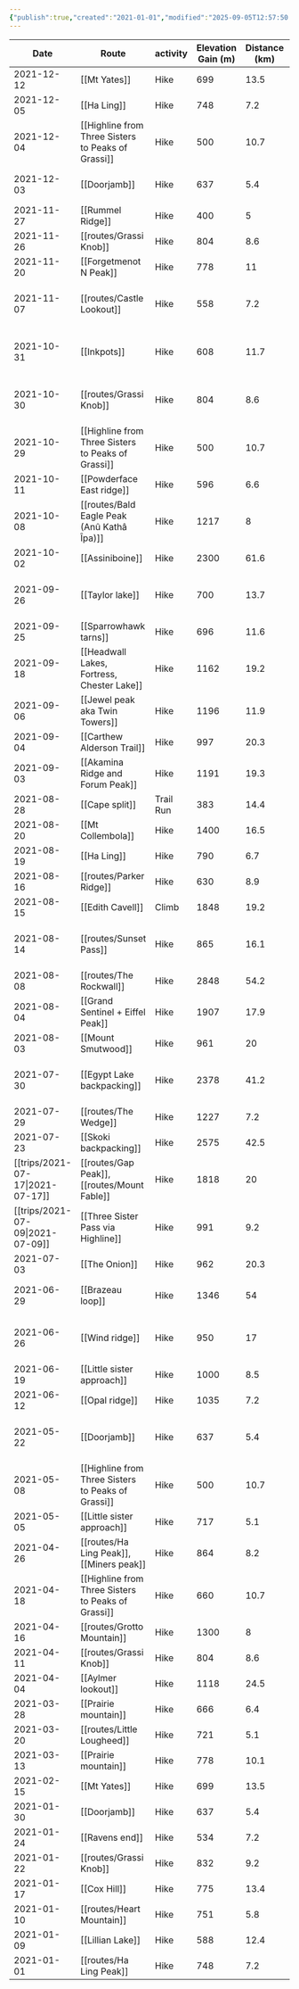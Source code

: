 ```yaml
---
{"publish":true,"created":"2021-01-01","modified":"2025-09-05T12:57:50.530-06:00","published":"2021-01-01","cssclasses":"","date":"2021-01-01"}
---
```



|                Date                 |                       Route                        | activity  | Elevation Gain (m) | Distance (km) |           People           |    Region     | days |
| ----------------------------------- | -------------------------------------------------- | --------- | ------------------ | ------------- | -------------------------- | ------------- | ---- |
|             2021-12-12              |                    [[Mt Yates]]                    |   Hike    |        699         |     13.5      |        Adam, Emily         |               |  1   |
|             2021-12-05              |                    [[Ha Ling]]                     |   Hike    |        748         |      7.2      |            Adam            |               |  1   |
|             2021-12-04              | [[Highline from Three Sisters to Peaks of Grassi]] |   Hike    |        500         |     10.7      |        Adam, Colton        |               |  1   |
|             2021-12-03              |                    [[Doorjamb]]                    |   Hike    |        637         |      5.4      |    Adam, Colton, Emily     |               |  1   |
|             2021-11-27              |                  [[Rummel Ridge]]                  |   Hike    |        400         |       5       |        Adam, Emily         |               |  1   |
|             2021-11-26              |                  [[routes/Grassi Knob]]                   |   Hike    |        804         |      8.6      |            Adam            |  Bow Valley   |  1   |
|             2021-11-20              |               [[Forgetmenot N Peak]]               |   Hike    |        778         |      11       |        Adam, Emily         |               |  1   |
|             2021-11-07              |                 [[routes/Castle Lookout]]                 |   Hike    |        558         |      7.2      | Adam, Colton, Emily, Laura |     Banff     |  1   |
|             2021-10-31              |                    [[Inkpots]]                     |   Hike    |        608         |     11.7      | Adam, Colton, Emily, Laura |               |  1   |
|             2021-10-30              |                  [[routes/Grassi Knob]]                   |   Hike    |        804         |      8.6      | Adam, Colton, Emily, Laura |  Bow Valley   |  1   |
|             2021-10-29              | [[Highline from Three Sisters to Peaks of Grassi]] |   Hike    |        500         |     10.7      |            Adam            |               |  1   |
|             2021-10-11              |             [[Powderface East ridge]]              |   Hike    |        596         |      6.6      |        Adam, Emily         |               |  1   |
|             2021-10-08              |        [[routes/Bald Eagle Peak (Anû Kathâ Îpa)]]         |   Hike    |        1217        |       8       |        Adam, Colton        |  Bow Valley   |  1   |
|             2021-10-02              |                  [[Assiniboine]]                   |   Hike    |        2300        |     61.6      |            Adam            |               |  3   |
|             2021-09-26              |                  [[Taylor lake]]                   |   Hike    |        700         |     13.7      | Adam, Colton, Emily, Laura |               |  1   |
|             2021-09-25              |               [[Sparrowhawk tarns]]                |   Hike    |        696         |     11.6      |        Adam, Emily         |               |  1   |
|             2021-09-18              |     [[Headwall Lakes, Fortress, Chester Lake]]     |   Hike    |        1162        |     19.2      |        Adam, Emily         |               |  1   |
|             2021-09-06              |           [[Jewel peak aka Twin Towers]]           |   Hike    |        1196        |     11.9      |        Adam, Colton        |               |  1   |
|             2021-09-04              |             [[Carthew Alderson Trail]]             |   Hike    |        997         |     20.3      |        Adam, Emily         |               |  1   |
|             2021-09-03              |          [[Akamina Ridge and Forum Peak]]          |   Hike    |        1191        |     19.3      |        Adam, Emily         |               |  1   |
|             2021-08-28              |                   [[Cape split]]                   | Trail Run |        383         |     14.4      |            Adam            |               |  1   |
|             2021-08-20              |                 [[Mt Collembola]]                  |   Hike    |        1400        |     16.5      |            Adam            |               |  1   |
|             2021-08-19              |                    [[Ha Ling]]                     |   Hike    |        790         |      6.7      |            Adam            |               |  1   |
|             2021-08-16              |                  [[routes/Parker Ridge]]                  |   Hike    |        630         |      8.9      |        Adam, Colton        |    Jasper     |  1   |
|             2021-08-15              |                  [[Edith Cavell]]                  |   Climb   |        1848        |     19.2      |        Adam, Colton        |               |  1   |
|             2021-08-14              |                  [[routes/Sunset Pass]]                   |   Hike    |        865         |     16.1      | Adam, Colton, Emily, Laura |     Banff     |  1   |
|             2021-08-08              |                  [[routes/The Rockwall]]                  |   Hike    |        2848        |     54.2      |        Adam, Emily         |   Kootenays   |  4   |
|             2021-08-04              |          [[Grand Sentinel + Eiffel Peak]]          |   Hike    |        1907        |     17.9      |        Adam, Emily         |               |  1   |
|             2021-08-03              |                 [[Mount Smutwood]]                 |   Hike    |        961         |      20       |        Adam, Emily         |               |  1   |
|             2021-07-30              |             [[Egypt Lake backpacking]]             |   Hike    |        2378        |     41.2      | Adam, Colton, Emily, Laura |               |  3   |
|             2021-07-29              |                   [[routes/The Wedge]]                    |   Hike    |        1227        |      7.2      |        Adam, Corey         |  Kananaskis   |  1   |
|             2021-07-23              |               [[Skoki backpacking]]                |   Hike    |        2575        |     42.5      |        Adam, Emily         |               |  3   |
| [[trips/2021-07-17\|2021-07-17]] |           [[routes/Gap Peak]], [[routes/Mount Fable]]            |   Hike    |        1818        |      20       |        Adam, Colton        |  Bow Valley   |  1   |
| [[trips/2021-07-09\|2021-07-09]] |         [[Three Sister Pass via Highline]]         |   Hike    |        991         |      9.2      |            Adam            |               |  1   |
|             2021-07-03              |                   [[The Onion]]                    |   Hike    |        962         |     20.3      |        Adam, Emily         |               |  1   |
|             2021-06-29              |                  [[Brazeau loop]]                  |   Hike    |        1346        |      54       |    Adam, Francis, Matt     |               |  4   |
|             2021-06-26              |                   [[Wind ridge]]                   |   Hike    |        950         |      17       | Adam, Colton, Emily, Laura |               |  1   |
|             2021-06-19              |             [[Little sister approach]]             |   Hike    |        1000        |      8.5      |        Adam, Colton        |               |  1   |
|             2021-06-12              |                   [[Opal ridge]]                   |   Hike    |        1035        |      7.2      |        Adam, Emily         |               |  1   |
|             2021-05-22              |                    [[Doorjamb]]                    |   Hike    |        637         |      5.4      | Adam, Colton, Emily, Laura |               |  1   |
|             2021-05-08              | [[Highline from Three Sisters to Peaks of Grassi]] |   Hike    |        500         |     10.7      |        Adam, Colton        |               |  1   |
|             2021-05-05              |             [[Little sister approach]]             |   Hike    |        717         |      5.1      |            Adam            |               |  1   |
|             2021-04-26              |         [[routes/Ha Ling Peak]], [[Miners peak]]          |   Hike    |        864         |      8.2      |        Adam, Emily         |  Bow Valley   |  1   |
|             2021-04-18              | [[Highline from Three Sisters to Peaks of Grassi]] |   Hike    |        660         |     10.7      |        Adam, Colton        |               |  1   |
|             2021-04-16              |                [[routes/Grotto Mountain]]                 |   Hike    |        1300        |       8       |        Adam, Colton        |  Bow Valley   |  1   |
|             2021-04-11              |                  [[routes/Grassi Knob]]                   |   Hike    |        804         |      8.6      |        Adam, Colton        |  Bow Valley   |  1   |
|             2021-04-04              |                 [[Aylmer lookout]]                 |   Hike    |        1118        |     24.5      |        Adam, Emily         |               |  1   |
|             2021-03-28              |                [[Prairie mountain]]                |   Hike    |        666         |      6.4      |        Adam, Emily         |               |  1   |
|             2021-03-20              |                [[routes/Little Lougheed]]                 |   Hike    |        721         |      5.1      |        Adam, Emily         | Smith-Dorrien |  1   |
|             2021-03-13              |                [[Prairie mountain]]                |   Hike    |        778         |     10.1      |        Adam, Emily         |               |  1   |
|             2021-02-15              |                    [[Mt Yates]]                    |   Hike    |        699         |     13.5      |        Adam, Emily         |               |  1   |
|             2021-01-30              |                    [[Doorjamb]]                    |   Hike    |        637         |      5.4      |        Adam, Emily         |               |  1   |
|             2021-01-24              |                   [[Ravens end]]                   |   Hike    |        534         |      7.2      |        Adam, Emily         |               |  1   |
|             2021-01-22              |                  [[routes/Grassi Knob]]                   |   Hike    |        832         |      9.2      |            Adam            |  Bow Valley   |  1   |
|             2021-01-17              |                    [[Cox Hill]]                    |   Hike    |        775         |     13.4      |        Adam, Emily         |               |  1   |
|             2021-01-10              |                 [[routes/Heart Mountain]]                 |   Hike    |        751         |      5.8      |        Adam, Emily         |  Bow Valley   |  1   |
|             2021-01-09              |                  [[Lillian Lake]]                  |   Hike    |        588         |     12.4      |        Adam, Emily         |               |  1   |
|             2021-01-01              |                  [[routes/Ha Ling Peak]]                  |   Hike    |        748         |      7.2      |        Adam, Emily         |  Bow Valley   |  1   |